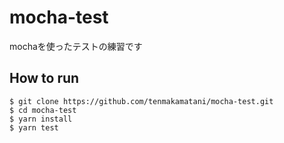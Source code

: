 # mocha-test

mochaを使ったテストの練習です

## How to run
```
$ git clone https://github.com/tenmakamatani/mocha-test.git
$ cd mocha-test
$ yarn install
$ yarn test
```